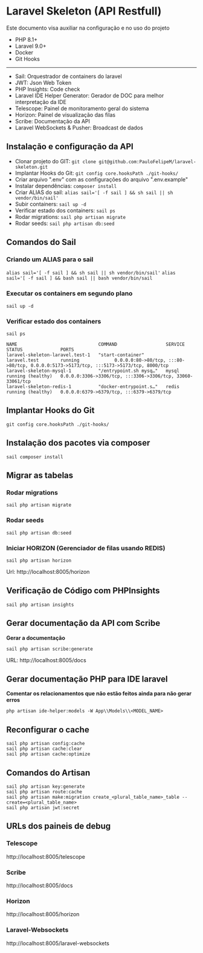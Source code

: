 Laravel Skeleton (API Restfull)
========================================================
Este documento visa auxiliar na configuração e no uso do projeto

- PHP 8.1+
- Laravel 9.0+
- Docker
- Git Hooks

---

- Sail: Orquestrador de containers do laravel
- JWT: Json Web Token
- PHP Insights: Code check
- Laravel IDE Helper Generator: Gerador de DOC para melhor interpretação da IDE
- Telescope: Painel de monitoramento geral do sistema
- Horizon: Painel de visualização das filas
- Scribe: Documentação da API
- Laravel WebSockets & Pusher: Broadcast de dados

Instalação e configuração da API
---

* Clonar projeto do GIT: `git clone git@github.com:PauloFelipeM/laravel-skeleton.git`
* Implantar Hooks do Git: `git config core.hooksPath ./git-hooks/`
* Criar arquivo ".env" com as configurações do arquivo ".env.example"
* Instalar dependências: `composer install`
* Criar ALIAS do sail: `alias sail='[ -f sail ] && sh sail || sh vendor/bin/sail'`
* Subir containers: `sail up -d `
* Verificar estado dos containers: `sail ps`
* Rodar migrations: `sail php artisan migrate`
* Rodar seeds: `sail php artisan db:seed`

Comandos do Sail
---

### Criando um ALIAS para o sail

`alias sail='[ -f sail ] && sh sail || sh vendor/bin/sail'`
`alias sail='[ -f sail ] && bash sail || bash vendor/bin/sail`

### Executar os containers em segundo plano

`sail up -d `

### Verificar estado dos containers

`sail ps`

```
NAME                              COMMAND                  SERVICE             STATUS              PORTS
laravel-skeleton-laravel.test-1   "start-container"        laravel.test        running             0.0.0.0:80->80/tcp, :::80->80/tcp, 0.0.0.0:5173->5173/tcp, :::5173->5173/tcp, 8000/tcp
laravel-skeleton-mysql-1          "/entrypoint.sh mysq…"   mysql               running (healthy)   0.0.0.0:3306->3306/tcp, :::3306->3306/tcp, 33060-33061/tcp
laravel-skeleton-redis-1          "docker-entrypoint.s…"   redis               running (healthy)   0.0.0.0:6379->6379/tcp, :::6379->6379/tcp
```

Implantar Hooks do Git
---
`git config core.hooksPath ./git-hooks/`

Instalação dos pacotes via composer
---
`sail composer install`

Migrar as tabelas
---

### Rodar migrations

`sail php artisan migrate`

### Rodar seeds

`sail php artisan db:seed`

### Iniciar HORIZON (Gerenciador de filas usando REDIS)

`sail php artisan horizon`

Url: http://localhost:8005/horizon

Verificação de Código com PHPInsights
---
`sail php artisan insights`

Gerar documentação da API com Scribe
----
**Gerar a documentação**

`sail php artisan scribe:generate`

URL: http://localhost:8005/docs

Gerar documentação PHP para IDE laravel
----
**Comentar os relacionamentos que não estão feitos ainda para não gerar erros**

`php artisan ide-helper:models -W App\\Models\\<MODEL_NAME>`

Reconfigurar o cache
---

```
sail php artisan config:cache
sail php artisan cache:clear
sail php artisan cache:optimize
```

Comandos do Artisan
---

```
sail php artisan key:generate
sail php artisan route:cache
sail php artisan make:migration create_<plural_table_name>_table --create=<plural_table_name>
sail php artisan jwt:secret
```

URLs dos paineis de debug
---

### Telescope

http://localhost:8005/telescope

### Scribe

http://localhost:8005/docs

### Horizon

http://localhost:8005/horizon

### Laravel-Websockets

http://localhost:8005/laravel-websockets

